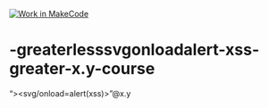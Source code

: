 [![Work in MakeCode](https://classroom.github.com/assets/work-in-make-code-c53f0c86300af1a64cdd5dc830e2509efd17c8cb483a722cacaee84d10eb8ec9.svg)](https://classroom.github.com/online_ide?assignment_repo_id=383737&assignment_repo_type=GroupAssignmentRepo)
# -greaterlesssvgonloadalert-xss-greater-x.y-course
“>&lt;svg/onload=alert(xss)>”@x.y

